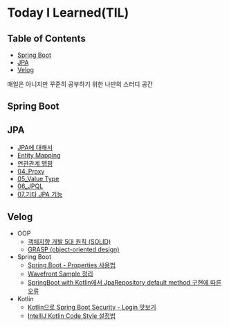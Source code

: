 
# Today I Learned(TIL)

<!--[TOC]: # "## Table of Contents"-->

## Table of Contents
- [Spring Boot](#spring-boot)
- [JPA](#jpa)
- [Velog](#velog)

매일은 아니지만 꾸준히 공부하기 위한 나만의 스터디 공간
## Spring Boot

## JPA
- [JPA에 대해서](JPA/01_JPA에%20대해서.md)
- [Entity Mapping](JPA/02_Entity%20Mapping.md)
- [연관관계 맵핑](JPA/03_연관관계%20맵핑.md)
- [04_Proxy](JPA/04_Proxy.md)
- [05_Value Type](JPA/05_Value%20Type.md)
- [06_JPQL](JPA/06_JPQL.md)
- [07.기타 JPA 기능](JPA/07.기타%20JPA%20기능.md)

## Velog
- OOP
    - [객체지향 개발 5대 원칙 (SOLID)](https://velog.io/@lsb156/%EA%B0%9D%EC%B2%B4%EC%A7%80%ED%96%A5-%EA%B0%9C%EB%B0%9C-5%EB%8C%80-%EC%9B%90%EC%B9%99-SOLID)
    - [GRASP (object-oriented design)](https://velog.io/@lsb156/GRASP-object-oriented-design)
- Spring Boot
    - [Spring Boot - Properties 사용법](https://velog.io/@lsb156/Spring-Boot-Properties-Usage)
    - [Wavefront Sample 정리](https://velog.io/@lsb156/Spring-Boot-Wavefront-Sample-%EC%A0%95%EB%A6%AC)
    - [SpringBoot with Kotlin에서 JpaRepository default method 구현에 따른 오류](https://velog.io/@lsb156/SpringBoot-with-Kotlin%EC%97%90%EC%84%9C-JpaRepository-default-method-%EA%B5%AC%ED%98%84%EC%97%90-%EB%94%B0%EB%A5%B8-%EC%98%A4%EB%A5%98)
- Kotlin
    - [Kotlin으로 Spring Boot Security - Login 맛보기](https://velog.io/@lsb156/Kotlin%EC%9C%BC%EB%A1%9C-Spring-Boot-Security-Login-%EB%A7%9B%EB%B3%B4%EA%B8%B0)
    - [IntelliJ Kotlin Code Style 설정법](https://velog.io/@lsb156/IntelliJ-Kotlin-Code-Style-%EC%84%A4%EC%A0%95%EB%B2%95)